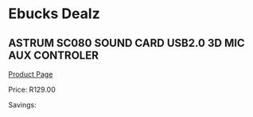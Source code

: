 
# Ebucks Dealz
## ASTRUM SC080 SOUND CARD USB2.0 3D MIC AUX CONTROLER
[Product Page](https://www.ebucks.com/web/shop/productSelected.do?prodId=1227765746&catId=714948688)

Price: R129.00

Savings: 


	